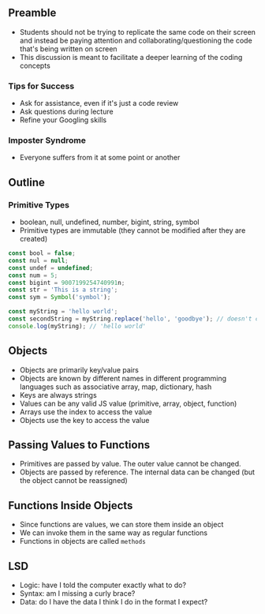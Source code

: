 ## Preamble
- Students should not be trying to replicate the same code on their screen and instead be paying attention and collaborating/questioning the code that's being written on screen
- This discussion is meant to facilitate a deeper learning of the coding concepts

### Tips for Success
- Ask for assistance, even if it's just a code review
- Ask questions during lecture
- Refine your Googling skills

### Imposter Syndrome
- Everyone suffers from it at some point or another

## Outline

### Primitive Types
- boolean, null, undefined, number, bigint, string, symbol
- Primitive types are immutable (they cannot be modified after they are created)

```js
const bool = false;
const nul = null;
const undef = undefined;
const num = 5;
const bigint = 9007199254740991n;
const str = 'This is a string';
const sym = Symbol('symbol');

const myString = 'hello world';
const secondString = myString.replace('hello', 'goodbye'); // doesn't change myString
console.log(myString); // 'hello world'
```

## Objects
- Objects are primarily key/value pairs
- Objects are known by different names in different programming languages such as associative array, map, dictionary, hash
- Keys are always strings
- Values can be any valid JS value (primitive, array, object, function)
- Arrays use the index to access the value
- Objects use the key to access the value

## Passing Values to Functions
- Primitives are passed by value. The outer value cannot be changed.
- Objects are passed by reference. The internal data can be changed (but the object cannot be reassigned)

## Functions Inside Objects
- Since functions are values, we can store them inside an object
- We can invoke them in the same way as regular functions
- Functions in objects are called `methods`

## LSD
- Logic: have I told the computer exactly what to do?
- Syntax: am I missing a curly brace?
- Data: do I have the data I think I do in the format I expect?
